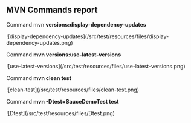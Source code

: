 <h2>MVN Commands report</h2>
<p>Command mvn <strong>versions:display-dependency-updates</strong></p>
![display-dependency-updates](/src/test/resources/files/display-dependency-updates.png)
<p>Command <strong>mvn versions:use-latest-versions</strong></p>
![use-latest-versions](/src/test/resources/files/use-latest-versions.png)
<p>Command <strong>mvn clean test</strong></p>
![clean-test](/src/test/resources/files/clean-test.png)
<p>Command <strong>mvn -Dtest=SauceDemoTest test</strong></p>
![Dtest](/src/test/resources/files/Dtest.png)

